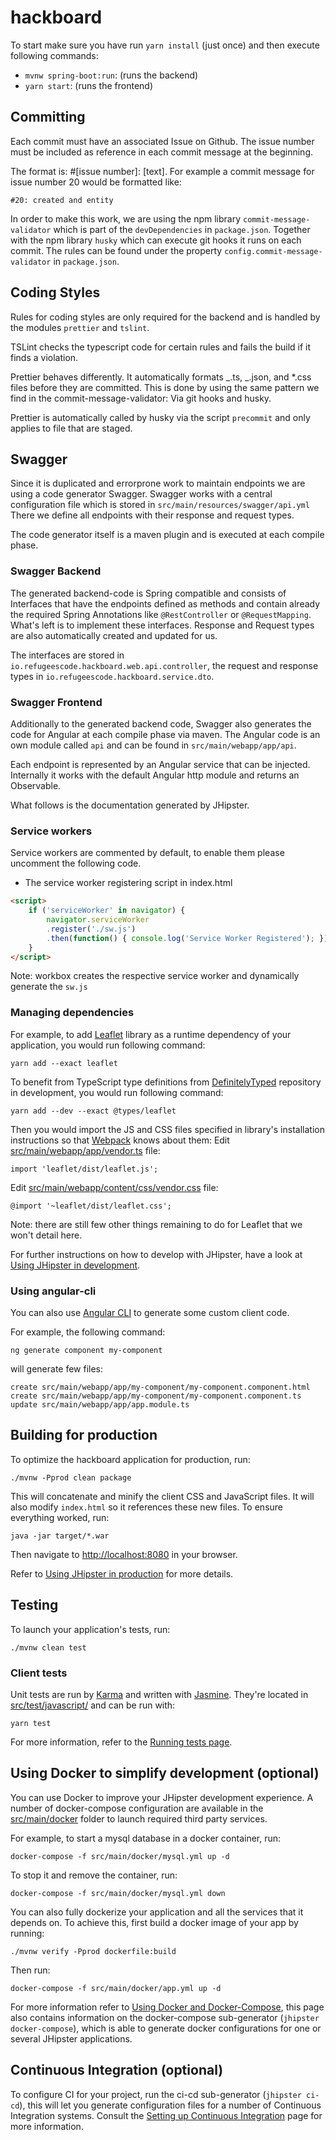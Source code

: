 # hackboard

To start make sure you have run `yarn install` (just once) and then execute following commands:

* `mvnw spring-boot:run`: (runs the backend)
* `yarn start`: (runs the frontend)

## Committing

Each commit must have an associated Issue on Github. The issue number must be included as
reference in each commit message at the beginning.

The format is: #[issue number]: [text].
For example a commit message for issue number 20 would be formatted like:

`#20: created and entity`

In order to make this work, we are using the npm library `commit-message-validator` which is part of the `devDependencies` in `package.json`. Together with the npm library `husky` which can execute git hooks it runs on each commit. The rules can be found under the property `config.commit-message-validator` in `package.json`.

## Coding Styles

Rules for coding styles are only required for the backend and is handled by the modules `prettier` and `tslint`.

TSLint checks the typescript code for certain rules and fails the build if it finds a violation.

Prettier behaves differently. It automatically formats _.ts, _.json, and \*.css files before they are committed. This is done by using the same pattern we find in the commit-message-validator: Via git hooks and husky.

Prettier is automatically called by husky via the script `precommit` and only applies to file that are staged.

## Swagger

Since it is duplicated and errorprone work to maintain endpoints we are using a code generator Swagger. Swagger works with a central configuration file which is stored in `src/main/resources/swagger/api.yml` There we define all endpoints with their response and request types.

The code generator itself is a maven plugin and is executed at each compile phase.

### Swagger Backend

The generated backend-code is Spring compatible and consists of Interfaces that have the endpoints defined as methods and contain already the required Spring Annotations like `@RestController` or `@RequestMapping`. What's left is to implement these interfaces. Response and Request types are also automatically created and updated for us.

The interfaces are stored in `io.refugeescode.hackboard.web.api.controller`, the request and response types in `io.refugeescode.hackboard.service.dto`.

### Swagger Frontend

Additionally to the generated backend code, Swagger also generates the code for Angular at each compile phase via maven. The Angular code is an own module called `api` and can be found in `src/main/webapp/app/api`.

Each endpoint is represented by an Angular service that can be injected. Internally it works with the default Angular http module and returns an Observable.

What follows is the documentation generated by JHipster.

### Service workers

Service workers are commented by default, to enable them please uncomment the following code.

* The service worker registering script in index.html

```html
<script>
    if ('serviceWorker' in navigator) {
        navigator.serviceWorker
        .register('./sw.js')
        .then(function() { console.log('Service Worker Registered'); });
    }
</script>
```

Note: workbox creates the respective service worker and dynamically generate the `sw.js`

### Managing dependencies

For example, to add [Leaflet][] library as a runtime dependency of your application, you would run following command:

    yarn add --exact leaflet

To benefit from TypeScript type definitions from [DefinitelyTyped][] repository in development, you would run following command:

    yarn add --dev --exact @types/leaflet

Then you would import the JS and CSS files specified in library's installation instructions so that [Webpack][] knows about them:
Edit [src/main/webapp/app/vendor.ts](src/main/webapp/app/vendor.ts) file:

```
import 'leaflet/dist/leaflet.js';
```

Edit [src/main/webapp/content/css/vendor.css](src/main/webapp/content/css/vendor.css) file:

```
@import '~leaflet/dist/leaflet.css';
```

Note: there are still few other things remaining to do for Leaflet that we won't detail here.

For further instructions on how to develop with JHipster, have a look at [Using JHipster in development][].

### Using angular-cli

You can also use [Angular CLI][] to generate some custom client code.

For example, the following command:

    ng generate component my-component

will generate few files:

    create src/main/webapp/app/my-component/my-component.component.html
    create src/main/webapp/app/my-component/my-component.component.ts
    update src/main/webapp/app/app.module.ts

## Building for production

To optimize the hackboard application for production, run:

    ./mvnw -Pprod clean package

This will concatenate and minify the client CSS and JavaScript files. It will also modify `index.html` so it references these new files.
To ensure everything worked, run:

    java -jar target/*.war

Then navigate to [http://localhost:8080](http://localhost:8080) in your browser.

Refer to [Using JHipster in production][] for more details.

## Testing

To launch your application's tests, run:

    ./mvnw clean test

### Client tests

Unit tests are run by [Karma][] and written with [Jasmine][]. They're located in [src/test/javascript/](src/test/javascript/) and can be run with:

    yarn test

For more information, refer to the [Running tests page][].

## Using Docker to simplify development (optional)

You can use Docker to improve your JHipster development experience. A number of docker-compose configuration are available in the [src/main/docker](src/main/docker) folder to launch required third party services.

For example, to start a mysql database in a docker container, run:

    docker-compose -f src/main/docker/mysql.yml up -d

To stop it and remove the container, run:

    docker-compose -f src/main/docker/mysql.yml down

You can also fully dockerize your application and all the services that it depends on.
To achieve this, first build a docker image of your app by running:

    ./mvnw verify -Pprod dockerfile:build

Then run:

    docker-compose -f src/main/docker/app.yml up -d

For more information refer to [Using Docker and Docker-Compose][], this page also contains information on the docker-compose sub-generator (`jhipster docker-compose`), which is able to generate docker configurations for one or several JHipster applications.

## Continuous Integration (optional)

To configure CI for your project, run the ci-cd sub-generator (`jhipster ci-cd`), this will let you generate configuration files for a number of Continuous Integration systems. Consult the [Setting up Continuous Integration][] page for more information.

[jhipster homepage and latest documentation]: http://www.jhipster.tech
[jhipster 4.14.3 archive]: http://www.jhipster.tech/documentation-archive/v4.14.3
[using jhipster in development]: http://www.jhipster.tech/documentation-archive/v4.14.3/development/
[using docker and docker-compose]: http://www.jhipster.tech/documentation-archive/v4.14.3/docker-compose
[using jhipster in production]: http://www.jhipster.tech/documentation-archive/v4.14.3/production/
[running tests page]: http://www.jhipster.tech/documentation-archive/v4.14.3/running-tests/
[setting up continuous integration]: http://www.jhipster.tech/documentation-archive/v4.14.3/setting-up-ci/
[node.js]: https://nodejs.org/
[yarn]: https://yarnpkg.org/
[webpack]: https://webpack.github.io/
[angular cli]: https://cli.angular.io/
[browsersync]: http://www.browsersync.io/
[karma]: http://karma-runner.github.io/
[jasmine]: http://jasmine.github.io/2.0/introduction.html
[protractor]: https://angular.github.io/protractor/
[leaflet]: http://leafletjs.com/
[definitelytyped]: http://definitelytyped.org/
